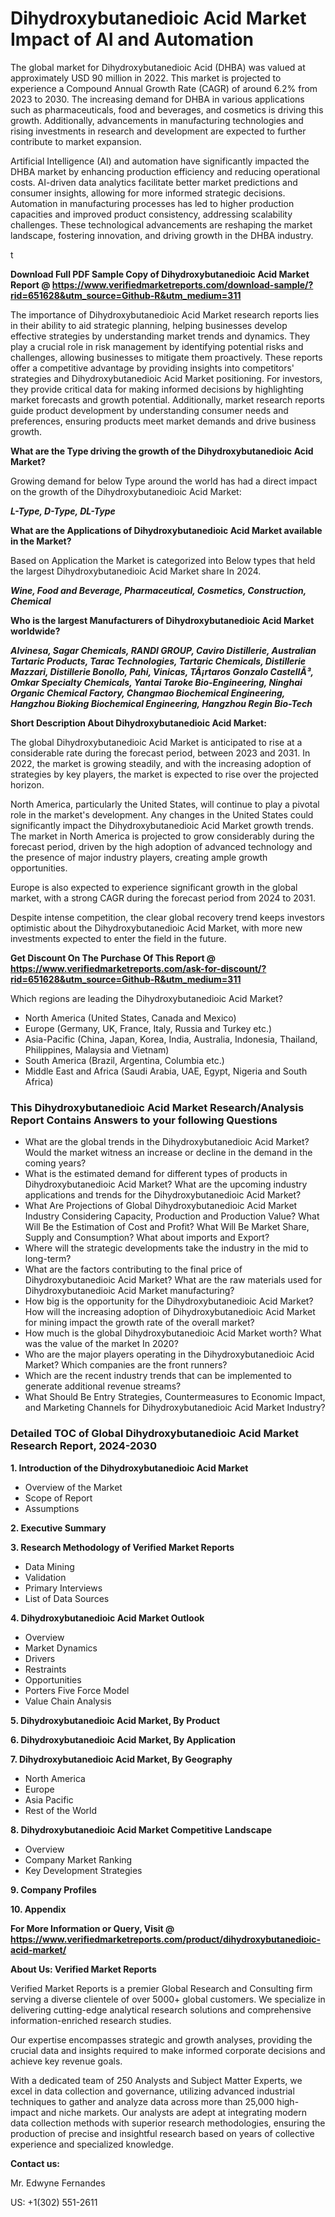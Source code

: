 <meta name="title" content="Global Dihydroxybutanedioic Acid Market Impact of AI and Automation"><meta name="description" content="The global market for Dihydroxybutanedioic Acid (DHBA) was valued at approximately USD 90 million in 2022. This market is projected to experience a Compound Annual Gro"><meta name="title" content="Dihydroxybutanedioic Acid Market Size, Share, Scope, Trends, Growth, Opportunities, Analysis, Forecast"><h1>Dihydroxybutanedioic Acid Market Impact of AI and Automation</h1><p>The global market for Dihydroxybutanedioic Acid (DHBA) was valued at approximately USD 90 million in 2022. This market is projected to experience a Compound Annual Growth Rate (CAGR) of around 6.2% from 2023 to 2030. The increasing demand for DHBA in various applications such as pharmaceuticals, food and beverages, and cosmetics is driving this growth. Additionally, advancements in manufacturing technologies and rising investments in research and development are expected to further contribute to market expansion.</p><p>Artificial Intelligence (AI) and automation have significantly impacted the DHBA market by enhancing production efficiency and reducing operational costs. AI-driven data analytics facilitate better market predictions and consumer insights, allowing for more informed strategic decisions. Automation in manufacturing processes has led to higher production capacities and improved product consistency, addressing scalability challenges. These technological advancements are reshaping the market landscape, fostering innovation, and driving growth in the DHBA industry.</p>t</p><p id="" class=""><strong>Download Full PDF Sample Copy of Dihydroxybutanedioic Acid Market Report @ <a href="https://www.verifiedmarketreports.com/download-sample/?rid=651628&utm_source=Github-R&utm_medium=311" target="_blank">https://www.verifiedmarketreports.com/download-sample/?rid=651628&utm_source=Github-R&utm_medium=311</a></strong></p><p>The importance of&nbsp;Dihydroxybutanedioic Acid Market research reports lies in their ability to aid strategic planning, helping businesses develop effective strategies by understanding market trends and dynamics. They play a crucial role in risk management by identifying potential risks and challenges, allowing businesses to mitigate them proactively. These reports offer a competitive advantage by providing insights into competitors' strategies and Dihydroxybutanedioic Acid Market positioning. For investors, they provide critical data for making informed decisions by highlighting market forecasts and growth potential. Additionally, market research reports guide product development by understanding consumer needs and preferences, ensuring products meet market demands and drive business growth.</p><p><strong>What are the&nbsp;Type driving the growth of the Dihydroxybutanedioic Acid Market?</strong></p><p id="" class="">Growing demand for below Type around the world has had a direct impact on the growth of the Dihydroxybutanedioic Acid Market:</p><em><strong>L-Type, D-Type, DL-Type</strong></em></p><strong>What are the&nbsp;Applications&nbsp;of Dihydroxybutanedioic Acid Market available in the Market?</strong></p><p id="" class="">Based on Application the Market is categorized into Below types that held the largest Dihydroxybutanedioic Acid Market share In 2024.</p><em><strong>Wine, Food and Beverage, Pharmaceutical, Cosmetics, Construction, Chemical</strong></em></p><strong>Who is the largest Manufacturers of Dihydroxybutanedioic Acid Market worldwide?</strong></p><p><em><strong>Alvinesa, Sagar Chemicals, RANDI GROUP, Caviro Distillerie, Australian Tartaric Products, Tarac Technologies, Tartaric Chemicals, Distillerie Mazzari, Distillerie Bonollo, Pahi, Vinicas, TÃ¡rtaros Gonzalo CastellÃ³, Omkar Specialty Chemicals, Yantai Taroke Bio-Engineering, Ninghai Organic Chemical Factory, Changmao Biochemical Engineering, Hangzhou Bioking Biochemical Engineering, Hangzhou Regin Bio-Tech</strong></em></p><p id="" class=""><strong>Short Description About Dihydroxybutanedioic Acid Market:</strong></p><p>The global Dihydroxybutanedioic Acid Market is anticipated to rise at a considerable rate during the forecast period, between 2023 and 2031. In 2022, the market is growing steadily, and with the increasing adoption of strategies by key players, the market is expected to rise over the projected horizon.</p><p>North America, particularly the United States, will continue to play a pivotal role in the market's development. Any changes in the United States could significantly impact the Dihydroxybutanedioic Acid Market growth trends. The market in North America is projected to grow considerably during the forecast period, driven by the high adoption of advanced technology and the presence of major industry players, creating ample growth opportunities.</p><p>Europe is also expected to experience significant growth in the global market, with a strong CAGR during the forecast period from 2024 to 2031.</p><p>Despite intense competition, the clear global recovery trend keeps investors optimistic about the Dihydroxybutanedioic Acid Market, with more new investments expected to enter the field in the future.</p><p id="" class=""><strong>Get Discount On The Purchase Of This Report @ <a href="https://www.verifiedmarketreports.com/ask-for-discount/?rid=651628&utm_source=Github-R&utm_medium=311" target="_blank">https://www.verifiedmarketreports.com/ask-for-discount/?rid=651628&utm_source=Github-R&utm_medium=311</a></strong></p>Which regions are leading the Dihydroxybutanedioic Acid Market?</p><ul><li>North America (United States, Canada and Mexico)</li><li>Europe (Germany, UK, France, Italy, Russia and Turkey etc.)</li><li>Asia-Pacific (China, Japan, Korea, India, Australia, Indonesia, Thailand, Philippines, Malaysia and Vietnam)</li><li>South America (Brazil, Argentina, Columbia etc.)</li><li>Middle East and Africa (Saudi Arabia, UAE, Egypt, Nigeria and South Africa)</li></ul><h3 id="" class="">This Dihydroxybutanedioic Acid Market Research/Analysis Report Contains Answers to your following Questions</h3><ul><li>What are the global trends in the Dihydroxybutanedioic Acid Market? Would the market witness an increase or decline in the demand in the coming years?</li><li>What is the estimated demand for different types of products in Dihydroxybutanedioic Acid Market? What are the upcoming industry applications and trends for the Dihydroxybutanedioic Acid Market?</li><li>What Are Projections of Global Dihydroxybutanedioic Acid Market Industry Considering Capacity, Production and Production Value? What Will Be the Estimation of Cost and Profit? What Will Be Market Share, Supply and Consumption? What about imports and Export?</li><li>Where will the strategic developments take the industry in the mid to long-term?</li><li>What are the factors contributing to the final price of Dihydroxybutanedioic Acid Market? What are the raw materials used for Dihydroxybutanedioic Acid Market manufacturing?</li><li>How big is the opportunity for the Dihydroxybutanedioic Acid Market? How will the increasing adoption of Dihydroxybutanedioic Acid Market for mining impact the growth rate of the overall market?</li><li>How much is the global Dihydroxybutanedioic Acid Market worth? What was the value of the market In 2020?</li><li>Who are the major players operating in the Dihydroxybutanedioic Acid Market? Which companies are the front runners?</li><li>Which are the recent industry trends that can be implemented to generate additional revenue streams?</li><li>What Should Be Entry Strategies, Countermeasures to Economic Impact, and Marketing Channels for Dihydroxybutanedioic Acid Market Industry?</li></ul><h3 id="" class="">Detailed TOC of Global Dihydroxybutanedioic Acid Market Research Report, 2024-2030</h3><p id="" class=""><strong>1. Introduction of the Dihydroxybutanedioic Acid Market</strong></p><ul><li>Overview of the Market</li><li>Scope of Report</li><li>Assumptions</li></ul><p id="" class=""><strong>2. Executive Summary</strong></p><p id="" class=""><strong>3. Research Methodology of Verified Market Reports</strong></p><ul><li>Data Mining</li><li>Validation</li><li>Primary Interviews</li><li>List of Data Sources</li></ul><p id="" class=""><strong>4. Dihydroxybutanedioic Acid Market Outlook</strong></p><ul><li>Overview</li><li>Market Dynamics</li><li>Drivers</li><li>Restraints</li><li>Opportunities</li><li>Porters Five Force Model</li><li>Value Chain Analysis</li></ul><p id="" class=""><strong>5. Dihydroxybutanedioic Acid Market, By Product</strong></p><p id="" class=""><strong>6. Dihydroxybutanedioic Acid Market, By Application</strong></p><p id="" class=""><strong>7. Dihydroxybutanedioic Acid Market, By Geography</strong></p><ul><li>North America</li><li>Europe</li><li>Asia Pacific</li><li>Rest of the World</li></ul><p id="" class=""><strong>8. Dihydroxybutanedioic Acid Market Competitive Landscape</strong></p><ul><li>Overview</li><li>Company Market Ranking</li><li>Key Development Strategies</li></ul><p id="" class=""><strong>9. Company Profiles</strong></p><p id="" class=""><strong>10. Appendix</strong></p><p id="" class=""><strong>For More Information or Query, Visit @ <a href="https://www.verifiedmarketreports.com/product/dihydroxybutanedioic-acid-market/" target="_blank">https://www.verifiedmarketreports.com/product/dihydroxybutanedioic-acid-market/</a></strong></p><p id="" class=""><strong>About Us: Verified Market Reports</strong></p><p id="" class="">Verified Market Reports is a premier Global Research and Consulting firm serving a diverse clientele of over 5000+ global customers. We specialize in delivering cutting-edge analytical research solutions and comprehensive information-enriched research studies.</p><p id="" class="">Our expertise encompasses strategic and growth analyses, providing the crucial data and insights required to make informed corporate decisions and achieve key revenue goals.</p><p id="" class="">With a dedicated team of 250 Analysts and Subject Matter Experts, we excel in data collection and governance, utilizing advanced industrial techniques to gather and analyze data across more than 25,000 high-impact and niche markets. Our analysts are adept at integrating modern data collection methods with superior research methodologies, ensuring the production of precise and insightful research based on years of collective experience and specialized knowledge.</p><p id="" class=""><strong>Contact us:</strong></p><p id="" class="">Mr. Edwyne Fernandes</p><p id="" class="">US: +1(302) 551-2611</p>